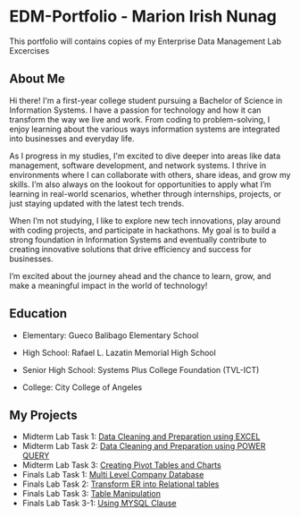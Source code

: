 # EDM-Portfolio - Marion Irish Nunag
This portfolio will contains copies of my Enterprise Data Management Lab Excercises

## About Me
Hi there! I'm a first-year college student pursuing a Bachelor of Science in Information Systems. I have a passion for technology and how it can transform the way we live and work. From coding to problem-solving, I enjoy learning about the various ways information systems are integrated into businesses and everyday life.

As I progress in my studies, I'm excited to dive deeper into areas like data management, software development, and network systems. I thrive in environments where I can collaborate with others, share ideas, and grow my skills. I’m also always on the lookout for opportunities to apply what I’m learning in real-world scenarios, whether through internships, projects, or just staying updated with the latest tech trends.

When I’m not studying, I like to explore new tech innovations, play around with coding projects, and participate in hackathons. My goal is to build a strong foundation in Information Systems and eventually contribute to creating innovative solutions that drive efficiency and success for businesses.

I’m excited about the journey ahead and the chance to learn, grow, and make a meaningful impact in the world of technology!

## Education
* Elementary: Gueco Balibago Elementary School

* High School: Rafael L. Lazatin Memorial High School

* Senior High School: Systems Plus College Foundation (TVL-ICT)

* College: City College of Angeles
  
## My Projects
* Midterm Lab Task 1: [Data Cleaning and Preparation using EXCEL](Midterm%20Task%201)
* Midterm Lab Task 2: [Data Cleaning and Preparation using POWER QUERY](Midterm%20Task%202)
* Midterm Lab Task 3: [Creating Pivot Tables and Charts](Midterm%20Task%203)
* Finals Lab Task 1: [Multi Level Company Database](Finals%20Task%201)
* Finals Lab Task 2: [Transform ER into Relational tables](Finals%20Task%202)
* Finals Lab Task 3: [Table Manipulation](Finals%20Task%203)
* Finals Lab Task 3-1: [Using MYSQL Clause](Finals%20Task%203-1)
